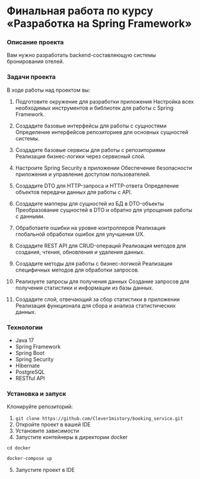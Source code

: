 # Финальная работа по курсу «Разработка на Spring Framework»
### Описание проекта
Вам нужно разработать backend-составляющую системы бронирования отелей.
### Задачи проекта
В ходе работы над проектом вы:

1. Подготовите окружение для разработки приложения
Настройка всех необходимых инструментов и библиотек для работы с Spring Framework.

2. Создадите базовые интерфейсы для работы с сущностями
Определение интерфейсов репозиториев для основных сущностей системы.

3. Создадите базовые сервисы для работы с репозиториями
Реализация бизнес-логики через сервисный слой.

4. Настроите Spring Security в приложении
Обеспечение безопасности приложения и управление доступом пользователей.

5. Создадите DTO для HTTP-запроса и HTTP-ответа
Определение объектов передачи данных для работы с API.

6. Создадите мапперы для сущностей из БД в DTO-объекты
Преобразование сущностей в DTO и обратно для упрощения работы с данными.

7. Обработаете ошибки на уровне контроллеров
Реализация глобальной обработки ошибок для улучшения UX.

8. Создадите REST API для CRUD-операций
Реализация методов для создания, чтения, обновления и удаления данных.

9. Создадите методы для работы с бизнес-логикой
Реализация специфичных методов для обработки запросов.

10. Реализуете запросы для получения данных
Создание запросов для получения статистики и информации из базы данных.

11. Создадите слой, отвечающий за сбор статистики в приложении
Реализация функционала для сбора и анализа статистических данных.

### Технологии
- Java 17
- Spring Framework
- Spring Boot
- Spring Security
- Hibernate
- PostgreSQL
- RESTful API

### Установка и запуск
Клонируйте репозиторий:
1. ``` git clone https://github.com/Clever1mistory/booking_service.git ```
2. Откройте проект в вашей IDE
3. Установите зависимости 
4. Запустите контейнеры в директории docker
```
cd docker
```
```dtd
docker-compose up
```
5. Запустите проект в IDE